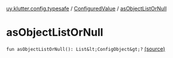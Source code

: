 [uy.klutter.config.typesafe](../index.md) / [ConfiguredValue](index.md) / [asObjectListOrNull](.)


# asObjectListOrNull
`fun asObjectListOrNull(): List&lt;ConfigObject&gt;?` [(source)](https://github.com/kohesive/klutter/blob/master/config-typesafe-jdk6/src/main/kotlin/uy/klutter/config/typesafe/TypesafeConfig_Ext.kt#L134)


